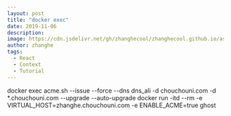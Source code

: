 ```yaml
---
layout: post
title: "docker exec"
date: 2019-11-06
description:
image: https://cdn.jsdelivr.net/gh/zhanghecool/zhanghecool.github.io/assets/images/default.jpg
author: zhanghe
tags:
  - React
  - Context
  - Tutorial
---
```


docker exec acme.sh --issue --force --dns dns_ali -d chouchouni.com -d \*.chouchouni.com --upgrade --auto-upgrade
docker run -itd --rm -e VIRTUAL_HOST=zhanghe.chouchouni.com -e ENABLE_ACME=true ghost
